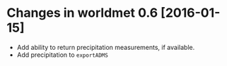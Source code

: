 # Changes in worldmet 0.6 [2016-01-15]

- Add ability to return precipitation measurements, if available.
- Add precipitation to `exportADMS`

